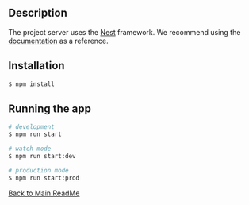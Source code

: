 
## Description

The project server uses the [Nest](https://github.com/nestjs/nest) framework.
We recommend using the [documentation](https://docs.nestjs.com/) as a reference.

## Installation

```bash
$ npm install
```

## Running the app

```bash
# development
$ npm run start

# watch mode
$ npm run start:dev

# production mode
$ npm run start:prod
```
[Back to Main ReadMe](../README.md)
